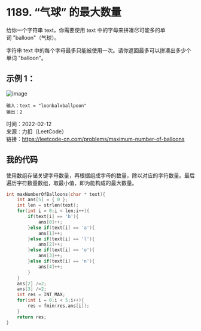 # 1189. “气球” 的最大数量
给你一个字符串 text，你需要使用 text 中的字母来拼凑尽可能多的单词 "balloon"（气球）。

字符串 text 中的每个字母最多只能被使用一次。请你返回最多可以拼凑出多少个单词 "balloon"。
## 示例 1：
![image](https://user-images.githubusercontent.com/39286292/153744410-b9f9e87f-7a21-4267-821e-8e194f10f7e4.png)

```
输入：text = "loonbalxballpoon"
输出：2
```
时间：2022-02-12  
来源：力扣（LeetCode）  
链接：https://leetcode-cn.com/problems/maximum-number-of-balloons

## 我的代码
使用数组存储关键字母数量，再根据组成字母的数量，除以对应的字符数量。最后遍历字符数量数组，取最小值，即为能构成的最大数量。
```C
int maxNumberOfBalloons(char * text){
    int ans[5] = { 0 };
    int len = strlen(text);
    for(int i = 0;i < len;i++){
        if(text[i] == 'b'){
            ans[0]++;
        }else if(text[i] == 'a'){
            ans[1]++;
        }else if(text[i] == 'l'){
            ans[2]++;
        }else if(text[i] == 'o'){
            ans[3]++;
        }else if(text[i] == 'n'){
            ans[4]++;
        }
    }
    ans[2] /=2;
    ans[3] /=2;
    int res = INT_MAX;
    for(int i = 0;i < 5;i++){
        res = fmin(res,ans[i]);
    }
    return res;
}
```
